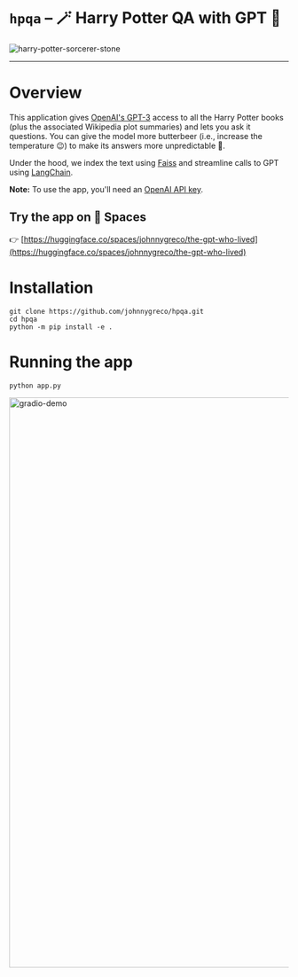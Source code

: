 # `hpqa` – 🪄 Harry Potter QA with GPT 🤖

![harry-potter-sorcerer-stone](https://user-images.githubusercontent.com/10998105/217035363-3d079a9e-3333-4e5d-a2a6-98972060c071.gif)

---

# Overview

This application gives [OpenAI's GPT-3](https://platform.openai.com/docs/models/gpt-3) access to all the Harry Potter books (plus the associated Wikipedia plot summaries) and lets you ask it questions. You can give the model more butterbeer (i.e., increase the temperature 😉) to make its answers more unpredictable 🍻.

Under the hood, we index the text using [Faiss](https://github.com/facebookresearch/faiss) and streamline calls to GPT using [LangChain](https://github.com/hwchase17/langchain).

**Note:** To use the app, you'll need an [OpenAI API key](https://openai.com/api/). 

## Try the app on 🤗 Spaces 
👉  [https://huggingface.co/spaces/johnnygreco/the-gpt-who-lived](https://huggingface.co/spaces/johnnygreco/the-gpt-who-lived)


# Installation
```shell
git clone https://github.com/johnnygreco/hpqa.git
cd hpqa
python -m pip install -e .
```

# Running the app
```shell
python app.py
```

<img width="1029" alt="gradio-demo" src="https://user-images.githubusercontent.com/10998105/218327207-8abbe6a0-2138-41a7-918f-b11ff04564f3.png">
